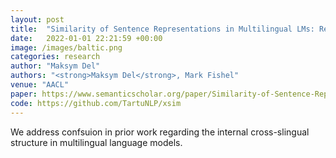 ```yaml
---
layout: post
title:  "Similarity of Sentence Representations in Multilingual LMs: Resolving Conflicting Literature and a Case Study of Baltic Languages"
date:   2022-01-01 22:21:59 +00:00
image: /images/baltic.png
categories: research
author: "Maksym Del"
authors: "<strong>Maksym Del</strong>, Mark Fishel"
venue: "AACL"
paper: https://www.semanticscholar.org/paper/Similarity-of-Sentence-Representations-in-LMs%3A-and-Del-Fishel/0b749f70dd8cbe22fcfa7efeb571836b195c125d
code: https://github.com/TartuNLP/xsim
---
```

We address confsuion in prior work regarding the internal cross-slingual structure in multilingual language models.